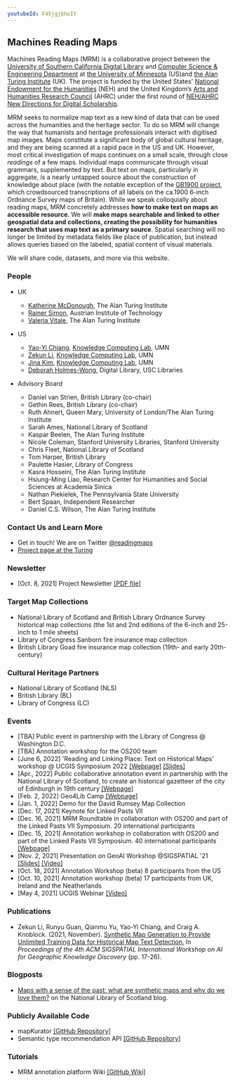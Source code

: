 ```yaml
---
youtubeId: F45jgjbhoIY
---
```


## Machines Reading Maps

Machines Reading Maps (MRM) is a collaborative project between the [University of Southern California Digital Library](http://digitallibrary.usc.edu/) and [Computer Science & Engineering Department](https://cse.umn.edu/cs) at [the University of Minnesota](https://www.umn.edu/) (US)and [the Alan Turing Institute](https://www.turing.ac.uk/) (UK). The project is funded by the United States' [National Endowment for the Humanities](https://www.neh.gov/) (NEH) and the United Kingdom’s [Arts and Humanities Research Council](https://ahrc.ukri.org/) (AHRC) under the first round of [NEH/AHRC New Directions for Digital Scholarship](https://www.neh.gov/news/neh-and-uk-arts-and-humanities-research-council-announce-grants-support-digital-innovation).

MRM seeks to normalize map text as a new kind of data that can be used across the humanities and the heritage sector. To do so MRM will change the way that humanists and heritage professionals interact with digitised map images. Maps constitute a significant body of global cultural heritage, and they are being scanned at a rapid pace in the US and UK. However, most critical investigation of maps continues on a small scale, through close *readings* of a few maps. Individual maps communicate through visual grammars, supplemented by text. But text on maps, particularly in aggregate, is a nearly untapped source about the construction of knowledge about place (with the notable exception of the [GB1900 project](https://geo.nls.uk/maps/gb1900/), which crowdsourced transcriptions of all labels on the ca.1900 6-inch Ordnance Survey maps of Britain). While we speak colloquially about reading maps, MRM concretely addresses **how to make text on maps an accessible resource**. We will **make maps searchable and linked to other geospatial data and collections, creating the possibility for humanities research that uses map text as a primary source**. Spatial searching will no longer be limited by metadata fields like place of publication, but instead allows queries based on the labeled, spatial content of visual materials.

We will share code, datasets, and more via this website.


### People

- UK
  - [Katherine McDonough](https://www.turing.ac.uk/people/researchers/katherine-mcdonough), The Alan Turing Institute
  - [Rainer Simon](https://rsimon.github.io/), Austrian Institute of Technology
  - [Valeria Vitale](https://www.turing.ac.uk/people/research-associates/valeria-vitale), The Alan Turing Institute

- US
  - [Yao-Yi Chiang](https://yaoyichi.github.io/), [Knowledge Computing Lab](https://knowledge-computing.github.io/), UMN
  - [Zekun Li](https://zekun-li.github.io/), [Knowledge Computing Lab](https://knowledge-computing.github.io/), UMN
  - [Jina Kim](https://jina-kim.github.io/), [Knowledge Computing Lab](https://knowledge-computing.github.io/), UMN
  - [Deborah Holmes-Wong](https://libraries.usc.edu/person/deborah-ann-holmes-wong), Digital Library, USC Libraries
 

- Advisory Board
  - Daniel van Strien, British Library (co-chair)
  - Gethin Rees, British Library (co-chair)
  - Ruth Ahnert, Queen Mary, University of London/The Alan Turing Institute
  - Sarah Ames, National Library of Scotland
  - Kaspar Beelen, The Alan Turing Institute
  - Nicole Coleman, Stanford University Libraries, Stanford University
  - Chris Fleet, National Library of Scotland
  - Tom Harper, British Library
  - Paulette Hasier, Library of Congress
  - Kasra Hosseini, The Alan Turing Institute
  - Hsiung-Ming Liao, Research Center for Humanities and Social Sciences at Academia Sinica
  - Nathan Piekielek, The Pennsylvania State University
  - Bert Spaan, Independent Researcher
  - Daniel C.S. Wilson, The Alan Turing Institute
  
### Contact Us and Learn More
- Get in touch! We are on Twitter [@readingmaps](https://twitter.com/ReadingMaps)
- [Project page at the Turing](https://www.turing.ac.uk/research/research-projects/machines-reading-maps)

### Newsletter
- [Oct. 8, 2021] Project Newsletter [[PDF file]](https://github.com/machines-reading-maps/Tutorials-Newsletters/blob/main/Newsletter_2021_10.pdf)

### Target Map Collections
- National Library of Scotland and British Library Ordnance Survey historical map collections (the 1st and 2nd editions of the 6-inch and 25-inch to 1 mile sheets)
- Library of Congress Sanborn fire insurance map collection
- British Library Goad fire insurance map collection (19th- and early 20th-century)

### Cultural Heritage Partners
- National Library of Scotland (NLS)
- British Library (BL)
- Library of Congress (LC)

### Events
- [TBA] Public event in partnership with the Library of Congress @ Washington D.C.
- [TBA] Annotation workshop for the OS200 team
- [June 6, 2022] 'Reading and Linking Place: Text on Historical Maps' workshop @ UCGIS Symposium 2022 [[Webpage]](https://machines-reading-maps.github.io/ucgis2022-workshop) [[Slides]](https://drive.google.com/file/d/1CWNIdYTRl8SoVU5fyLswTETDPX_kqQrq/view?usp=sharing)  
- [Apr., 2022] Public collaborative annotation event in partnership with the National Library of Scotland, to create an historical gazetteer of the city of Edinburgh in 19th century [[Webpage]](https://maps_transcription_nls.mailchimpsites.com/)
- [Feb. 2, 2022] Geo4Lib Camp [[Webpage]](https://geo4libcamp.github.io/program/)
- [Jan. 1, 2022] Demo for the David Rumsey Map Collection
- [Dec. 17, 2021] Keynote for Linked Pasts VII
- [Dec. 16, 2021] MRM Roundtable in collaboration with OS200 and part of the Linked Pasts VII Symposium. 20 international participants
- [Dec. 15, 2021] Annotation workshop in collaboration with OS200 and part of the Linked Pasts VII Symposium. 40 international participants [[Webpage]](https://github.com/machines-reading-maps/Tutorials-Newsletters/blob/main/LinkedPasts_Workshop/welcome.md) 
- [Nov. 2, 2021] Presentation on GeoAI Workshop @SIGSPATIAL '21 [[Slides]](https://drive.google.com/file/d/1UNbRVB47KzjqCGvxaDWhofJVbOsgxMwD/view?usp=sharing) [[Video]](https://drive.google.com/file/d/1WeFO7hBXWHOuuwtgbDhd6OTONz2RDH77/view?usp=sharing)
- [Oct. 18, 2021] Annotation Workshop (beta) 8 participants from the US
- [Oct. 10, 2021] Annotation workshop (beta) 17 participants from UK, Ireland and the Neatherlands
- [May 4, 2021] UCGIS Webinar [[Video]](https://youtu.be/F45jgjbhoIY)


### Publications
- Zekun Li, Runyu Guan, Qianmu Yu, Yao-Yi Chiang, and Craig A. Knoblock. (2021, November). [Synthetic Map Generation to Provide Unlimited Training Data for Historical Map Text Detection.](https://zekun-li.github.io/files/GEOAI_2021.pdf) In *Proceedings of the 4th ACM SIGSPATIAL International Workshop on AI for Geographic Knowledge Discovery* (pp. 17-26).

### Blogposts
- [Maps with a sense of the past: what are synthetic maps and why do we love them?](https://blog.nls.uk/maps-with-a-sense-of-the-past/) on the National Library of Scotland blog.

### Publicly Available Code
- mapKurator [[GitHub Repository]](https://github.com/machines-reading-maps/map-kurator)
- Semantic type recommendation API [[GitHub Repository]](https://github.com/machines-reading-maps/entity-recommendation-api)

### Tutorials
- MRM annotation platform Wiki [[GitHub Wiki]](https://github.com/machines-reading-maps/Tutorials-Newsletters/wiki)
